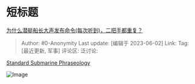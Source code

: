 # 短标题
[为什么潜艇船长大声发布命令(每次听到)，二把手都重复？](https://www.zhihu.com/question/477773641/answer/3055199198)

> Author: #0-Anonymity
> Last update: [编辑于 2023-06-02]
> Link:
> Tag: [最近更新, 军事]
> 评论区:
> 泛讨论:

[Standard Submarine Phraseology](https://link.zhihu.com/?target=https%3A//maritime.org/doc/subphrase/index.php%23pg12)

![Image](https://pic1.zhimg.com/50/v2-7fa8e550247f71871387e137703f3f53_720w.jpg?source=1940ef5c)